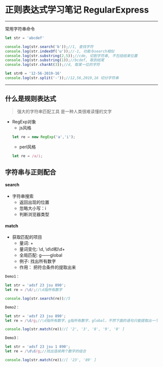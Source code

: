正则表达式学习笔记
RegularExpress
===
***
常用字符串命令
```js
let str = 'abcdef'

console.log(str.search('b'));//1, 查找字符
console.log(str.indexOf('u'));//-1, 功能与search相似
console.log(str.substring(2,5));//cde, 切割字符串, 不包括结束位置
console.log(str.substring(1));//bcdef, 取到结尾
console.log(str.charAt(3));//d, 取某一位的字符

let str0 = '12-56-2019-16'
console.log(str.split('-'));//12,56,2019,16 切分字符串
```
***
## 什么是规则表达式

>强大的字符串匹配工具
是一种人类很难读懂的文字
* RegExp对象
    * js风格
    ```js
    let re = new RegExp('a','i');
    ```
    * perl风格
    ```js
    let re = /a/i;
    ```
## 字符串与正则配合
#### search
* 字符串搜索
    * 返回出现的位置
    * 忽略大小写：i
    * 判断浏览器类型
#### match
* 获取匹配的项目
    * 量词: +
    * 量词变化: \d, \d\d和\d+
    * 全局匹配: g——global
    * 例子: 找出所有数字
    * 作用： 把符合条件的提取出来

```js
Demo1：

let str = 'adsf 23 jsu 890';
let re = /\d/;//\d指所有数字

console.log(str.search(re))//5
```

```js
Demo2：

let str = 'adsf 23 jsu 890';
let re = /\d/g;//\d指所有数字，g指所有数字，global，不然下面的语句只能提取出一个“2”

console.log(str.match(re))//[ '2', '3', '8', '9', '0' ]
```

```js
Demo3：

let str = 'adsf 23 jsu 1 890';
let re = /\d\d/g;//找出连续两个数字的组合

console.log(str.match(re))//[ '23', '89' ]
```